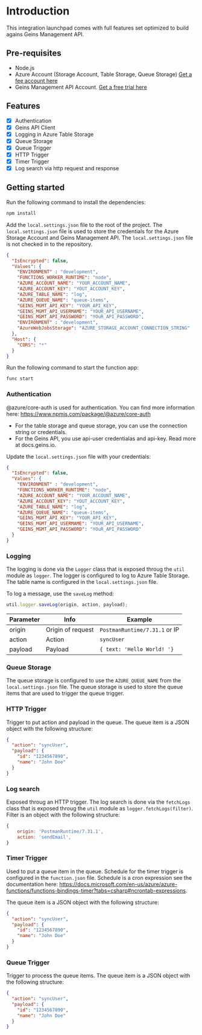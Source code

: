 # Introduction
This integration launchpad comes with full features set optimized to build agains Geins Management API.

## Pre-requisites
- Node.js
- Azure Account (Storage Account, Table Storage, Queue Storage) [Get a fee account here](https://azure.microsoft.com/en-us/free/)
- Geins Management API Account. [Get a free trial here](https://www.geins.io)


## Features
- [x] Authentication
- [x] Geins API Client
- [x] Logging in Azure Table Storage
- [x] Queue Storage
- [x] Queue Trigger
- [x] HTTP Trigger
- [x] Timer Trigger
- [x] Log search via http request and response

## Getting started 
Run the following command to install the dependencies:
```bash
npm install
```

Add the `local.settings.json` file to the root of the project. The `local.settings.json` file is used to store the credentials for the Azure Storage Account and Geins Management API. The `local.settings.json` file is not checked in to the repository.

```json
{
  "IsEncrypted": false,
  "Values": {
    "ENVIRONMENT" : "development",
    "FUNCTIONS_WORKER_RUNTIME": "node",
    "AZURE_ACCOUNT_NAME": "YOUR_ACCOUNT_NAME",
    "AZURE_ACCOUNT_KEY": "YOUT_ACCOUNT_KEY",
    "AZURE_TABLE_NAME": "log",
    "AZURE_QUEUE_NAME": "queue-items",
    "GEINS_MGMT_API_KEY": "YOUR_API_KEY",
    "GEINS_MGMT_API_USERMAME": "YOUR_API_USERNAME",
    "GEINS_MGMT_API_PASSWORD": "YOuR_API_PASSWORD",
    "ENVIRONMENT" : "development",
    "AzureWebJobsStorage": "AZURE_STORAGE_ACCOUNT_CONNECTION_STRING"
  },
  "Host": {
    "CORS": "*"
  }
}
```

Run the following command to start the function app:
```bash
func start
```



### Authentication
@azure/core-auth is used for authentication. You can find more information here: https://www.npmjs.com/package/@azure/core-auth

- For the table storage and queue storage, you can use the connection string or credentials. 
- For the Geins API, you use api-user credentialas and api-key. Read more at docs.geins.io.

Update the `local.settings.json` file with your credentials:
```json
{
  "IsEncrypted": false,
  "Values": {
    "ENVIRONMENT" : "development",
    "FUNCTIONS_WORKER_RUNTIME": "node",
    "AZURE_ACCOUNT_NAME": "YOUR_ACCOUNT_NAME",
    "AZURE_ACCOUNT_KEY": "YOUT_ACCOUNT_KEY",
    "AZURE_TABLE_NAME": "log",
    "AZURE_QUEUE_NAME": "queue-items",
    "GEINS_MGMT_API_KEY": "YOUR_API_KEY",
    "GEINS_MGMT_API_USERMAME": "YOUR_API_USERNAME",
    "GEINS_MGMT_API_PASSWORD": "YOuR_API_PASSWORD"
  }
}
```


### Logging
The logging is done via the `Logger` class that is exposed throug the `util` module as `logger`. The logger is configured to log to Azure Table Storage. The table name is configured in the `local.settings.json` file.

To log a message, use the `saveLog` method:
```javascript
util.logger.saveLog(origin, action, payload);
```
| Parameter | Info | Example |
|-|-|-|
| origin | Origin of request | `PostmanRuntime/7.31.1` or IP |
| action | Action | `syncUser` |
| payload | Payload | `{ text: 'Hello World! '}` | 

### Queue Storage
The queue storage is configured to use the `AZURE_QUEUE_NAME` from the `local.settings.json` file. The queue storage is used to store the queue items that are used to trigger the queue trigger.

### HTTP Trigger
Trigger to put action and payload in the queue. The queue item is a JSON object with the following structure:
```json
{
  "action": "syncUser",
  "payload": {
    "id": "1234567890",
    "name": "John Doe"
  }
}
```

### Log search 
Exposed throug an HTTP trigger. The log search is done via the `fetchLogs` class that is exposed throug the `util` module as `logger.fetchLogs(filter)`. Filter is an object with the following structure:
```javascript
{ 
    origin: 'PostmanRuntime/7.31.1', 
    action: 'sendEmail',
}
```

### Timer Trigger
Used to put a queue item in the queue. Schedule for the timer trigger is configured in the `function.json` file. Schedule is a cron expression see the documentation here: https://docs.microsoft.com/en-us/azure/azure-functions/functions-bindings-timer?tabs=csharp#ncrontab-expressions.

The queue item is a JSON object with the following structure:
```json
{
  "action": "syncUser",
  "payload": {
    "id": "1234567890",
    "name": "John Doe"
  }
}
```

### Queue Trigger
Trigger to process the queue items. The queue item is a JSON object with the following structure:
```json
{
  "action": "syncUser",
  "payload": {
    "id": "1234567890",
    "name": "John Doe"
  }
}
```



